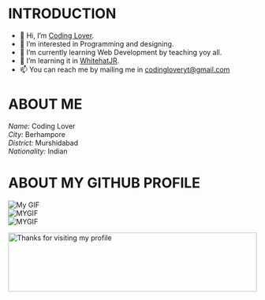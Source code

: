 # INTRODUCTION
- 👋 Hi, I’m [Coding Lover](https://www.youtube.com/channel/UCWW0tGrzqSUNHiM2Rd4wmAQ).
- 👀 I’m interested in Programming and designing.
- 🌱 I’m currently learning Web Development by teaching yoy all.
- 💞️ I’m learning it in [WhitehatJR](https://whjr.co/jOTL3).
- 📫 You can reach me by mailing me in codingloveryt@gmail.com


# ABOUT ME
*Name:* Coding Lover<br/>
*City:* Berhampore<br/>
*District:* Murshidabad<br/>
*Nationality:* Indian<br/>


# ABOUT MY GITHUB PROFILE
![My GIF](https://github-readme-stats.vercel.app/api?username=Swastik-WhitehatJR&show_icons=true&count_private=true&theme=dark)<br>
![MYGIF](https://github-readme-stats.vercel.app/api/top-langs/?username=Swastik-WhitehatJR&theme=gruvbox&count_private=true&custom_title=Top%20Languages)<br>
![MYGIF](https://github-profile-trophy.vercel.app/?username=Swastik-WhitehatJR&theme=gruvbox)<br>


<img height="120" alt="Thanks for visiting my profile" width="100%" src="https://github.com/dibyendu415/dibyendu415/blob/master/marquee.svg" />
